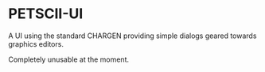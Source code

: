 # PETSCII-UI

A UI using the standard CHARGEN providing simple dialogs geared towards
graphics editors.

Completely unusable at the moment.

